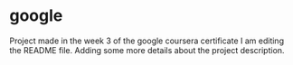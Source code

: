 # google
Project made in the week 3 of the google coursera certificate
I am editing the README file. Adding some more details about the project description.
